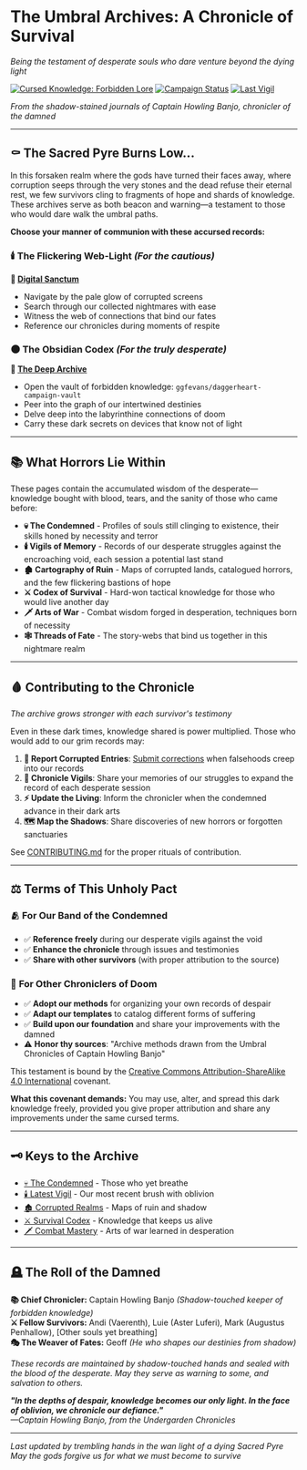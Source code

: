 # The Umbral Archives: A Chronicle of Survival
*Being the testament of desperate souls who dare venture beyond the dying light*

[![Cursed Knowledge: Forbidden Lore](https://img.shields.io/badge/Cursed_Knowledge-Forbidden_Lore-8B0000.svg)](https://creativecommons.org/licenses/by-sa/4.0/)
[![Campaign Status](https://img.shields.io/badge/Status-Surviving_the_Darkness-crimson.svg)]()
[![Last Vigil](https://img.shields.io/badge/Last_Vigil-Session_2-grey.svg)]()

*From the shadow-stained journals of Captain Howling Banjo, chronicler of the damned*

---

## ⚰️ **The Sacred Pyre Burns Low...**

In this forsaken realm where the gods have turned their faces away, where corruption seeps through the very stones and the dead refuse their eternal rest, we few survivors cling to fragments of hope and shards of knowledge. These archives serve as both beacon and warning—a testament to those who would dare walk the umbral paths.

**Choose your manner of communion with these accursed records:**

### 🕯️ **The Flickering Web-Light** *(For the cautious)*
**🔗 [Digital Sanctum](https://ggfevans.github.io/daggerheart-campaign-vault)**
- Navigate by the pale glow of corrupted screens
- Search through our collected nightmares with ease  
- Witness the web of connections that bind our fates
- Reference our chronicles during moments of respite

### 🌑 **The Obsidian Codex** *(For the truly desperate)*
**🔗 [The Deep Archive](https://obsidian.md/web)**
- Open the vault of forbidden knowledge: `ggfevans/daggerheart-campaign-vault`
- Peer into the graph of our intertwined destinies
- Delve deep into the labyrinthine connections of doom
- Carry these dark secrets on devices that know not of light

---

## 📚 **What Horrors Lie Within**

These pages contain the accumulated wisdom of the desperate—knowledge bought with blood, tears, and the sanity of those who came before:

- **💀 The Condemned** - Profiles of souls still clinging to existence, their skills honed by necessity and terror
- **🕯️ Vigils of Memory** - Records of our desperate struggles against the encroaching void, each session a potential last stand
- **🏚️ Cartography of Ruin** - Maps of corrupted lands, catalogued horrors, and the few flickering bastions of hope
- **⚔️ Codex of Survival** - Hard-won tactical knowledge for those who would live another day
- **🗡️ Arts of War** - Combat wisdom forged in desperation, techniques born of necessity
- **🕸️ Threads of Fate** - The story-webs that bind us together in this nightmare realm

---

## 🩸 **Contributing to the Chronicle** 
*The archive grows stronger with each survivor's testimony*

Even in these dark times, knowledge shared is power multiplied. Those who would add to our grim records may:

1. **🚨 Report Corrupted Entries**: [Submit corrections](https://github.com/ggfevans/daggerheart-campaign-vault/issues) when falsehoods creep into our records
2. **📜 Chronicle Vigils**: Share your memories of our struggles to expand the record of each desperate session
3. **⚡ Update the Living**: Inform the chronicler when the condemned advance in their dark arts
4. **🗺️ Map the Shadows**: Share discoveries of new horrors or forgotten sanctuaries

See [CONTRIBUTING.md](CONTRIBUTING.md) for the proper rituals of contribution.

---

## ⚖️ **Terms of This Unholy Pact**

### 🫂 **For Our Band of the Condemned**
- ✅ **Reference freely** during our desperate vigils against the void
- ✅ **Enhance the chronicle** through issues and testimonies
- ✅ **Share with other survivors** (with proper attribution to the source)

### 🎲 **For Other Chroniclers of Doom**
- ✅ **Adopt our methods** for organizing your own records of despair
- ✅ **Adapt our templates** to catalog different forms of suffering
- ✅ **Build upon our foundation** and share your improvements with the damned
- ⚠️ **Honor thy sources**: "Archive methods drawn from the Umbral Chronicles of Captain Howling Banjo"

This testament is bound by the [Creative Commons Attribution-ShareAlike 4.0 International](LICENSE.md) covenant.

**What this covenant demands:** You may use, alter, and spread this dark knowledge freely, provided you give proper attribution and share any improvements under the same cursed terms.

---

## 🗝️ **Keys to the Archive**
- [💀 The Condemned](01-CHARACTERS/) - Those who yet breathe
- [🕯️ Latest Vigil](02-SESSIONS/) - Our most recent brush with oblivion
- [🏚️ Corrupted Realms](03-WORLD/) - Maps of ruin and shadow
- [⚔️ Survival Codex](04-RESOURCES/quick-rules.md) - Knowledge that keeps us alive
- [🗡️ Combat Mastery](06-RULES-MASTERY/) - Arts of war learned in desperation

---

## 🪦 **The Roll of the Damned**

**📚 Chief Chronicler:** Captain Howling Banjo *(Shadow-touched keeper of forbidden knowledge)*  
**⚔️ Fellow Survivors:** Andi (Vaerenth), Luie (Aster Luferi), Mark (Augustus Penhallow), [Other souls yet breathing]  
**🎭 The Weaver of Fates:** Geoff *(He who shapes our destinies from shadow)*


*These records are maintained by shadow-touched hands and sealed with the blood of the desperate. May they serve as warning to some, and salvation to others.*

***"In the depths of despair, knowledge becomes our only light. In the face of oblivion, we chronicle our defiance."***  
*—Captain Howling Banjo, from the Undergarden Chronicles*

---

*Last updated by trembling hands in the wan light of a dying Sacred Pyre*  
*May the gods forgive us for what we must become to survive*
